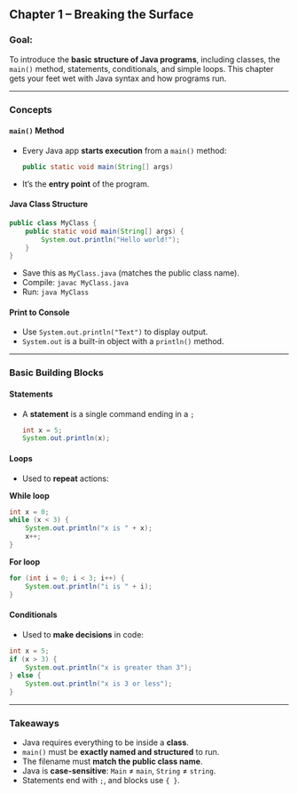 ## Chapter 1 – Breaking the Surface

### Goal:

To introduce the **basic structure of Java programs**, including classes, the `main()` method, statements, conditionals, and simple loops. This chapter gets your feet wet with Java syntax and how programs run.

---

### Concepts

#### `main()` Method

* Every Java app **starts execution** from a `main()` method:

  ```java
  public static void main(String[] args)
  ```
* It’s the **entry point** of the program.

#### Java Class Structure

```java
public class MyClass {
    public static void main(String[] args) {
        System.out.println("Hello world!");
    }
}
```

* Save this as `MyClass.java` (matches the public class name).
* Compile: `javac MyClass.java`
* Run: `java MyClass`

#### Print to Console

* Use `System.out.println("Text")` to display output.
* `System.out` is a built-in object with a `println()` method.

---

### Basic Building Blocks

#### Statements

* A **statement** is a single command ending in a `;`

  ```java
  int x = 5;
  System.out.println(x);
  ```

#### Loops

* Used to **repeat** actions:

**While loop**

```java
int x = 0;
while (x < 3) {
    System.out.println("x is " + x);
    x++;
}
```

**For loop**

```java
for (int i = 0; i < 3; i++) {
    System.out.println("i is " + i);
}
```

#### Conditionals

* Used to **make decisions** in code:

```java
int x = 5;
if (x > 3) {
    System.out.println("x is greater than 3");
} else {
    System.out.println("x is 3 or less");
}
```

---

### Takeaways

* Java requires everything to be inside a **class**.
* `main()` must be **exactly named and structured** to run.
* The filename must **match the public class name**.
* Java is **case-sensitive**: `Main` ≠ `main`, `String` ≠ `string`.
* Statements end with `;`, and blocks use `{ }`.
